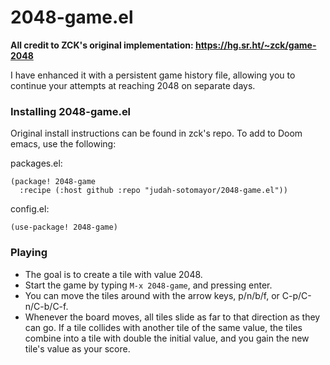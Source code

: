 # 2048-game.el #
**All credit to ZCK's original implementation: https://hg.sr.ht/~zck/game-2048**

I have enhanced it with a persistent game history file, allowing you to continue your attempts at reaching 2048 on separate days.

### Installing 2048-game.el ###
Original install instructions can be found in zck's repo.
To add to Doom emacs, use the following:

packages.el:
``` emacs-lisp
(package! 2048-game
  :recipe (:host github :repo "judah-sotomayor/2048-game.el"))
```

config.el:
``` emacs-lisp
(use-package! 2048-game)
```

### Playing ###

* The goal is to create a tile with value 2048.
* Start the game by typing `M-x 2048-game`, and pressing enter.
* You can move the tiles around with the arrow keys, p/n/b/f, or C-p/C-n/C-b/C-f.
* Whenever the board moves, all tiles slide as far to that direction as they can go. If a tile collides with another tile of the same value, the tiles combine into a  tile with double the initial value, and you gain the new tile's value as your score.
